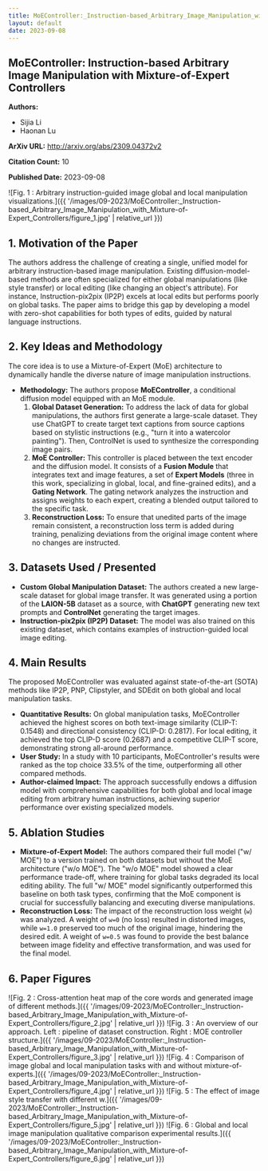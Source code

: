 ```yaml
---
title: MoEController:_Instruction-based_Arbitrary_Image_Manipulation_with_Mixture-of-Expert_Controllers
layout: default
date: 2023-09-08
---
```

## MoEController: Instruction-based Arbitrary Image Manipulation with Mixture-of-Expert Controllers
**Authors:**
- Sijia Li
- Haonan Lu

**ArXiv URL:** http://arxiv.org/abs/2309.04372v2

**Citation Count:** 10

**Published Date:** 2023-09-08

![Fig. 1 : Arbitrary instruction-guided image global and local manipulation visualizations.]({{ '/images/09-2023/MoEController:_Instruction-based_Arbitrary_Image_Manipulation_with_Mixture-of-Expert_Controllers/figure_1.jpg' | relative_url }})
## 1. Motivation of the Paper
The authors address the challenge of creating a single, unified model for arbitrary instruction-based image manipulation. Existing diffusion-model-based methods are often specialized for either global manipulations (like style transfer) or local editing (like changing an object's attribute). For instance, Instruction-pix2pix (IP2P) excels at local edits but performs poorly on global tasks. The paper aims to bridge this gap by developing a model with zero-shot capabilities for both types of edits, guided by natural language instructions.

## 2. Key Ideas and Methodology
The core idea is to use a Mixture-of-Expert (MoE) architecture to dynamically handle the diverse nature of image manipulation instructions.

- **Methodology:** The authors propose **MoEController**, a conditional diffusion model equipped with an MoE module.
    1.  **Global Dataset Generation:** To address the lack of data for global manipulations, the authors first generate a large-scale dataset. They use ChatGPT to create target text captions from source captions based on stylistic instructions (e.g., "turn it into a watercolor painting"). Then, ControlNet is used to synthesize the corresponding image pairs.
    2.  **MoE Controller:** This controller is placed between the text encoder and the diffusion model. It consists of a **Fusion Module** that integrates text and image features, a set of **Expert Models** (three in this work, specializing in global, local, and fine-grained edits), and a **Gating Network**. The gating network analyzes the instruction and assigns weights to each expert, creating a blended output tailored to the specific task.
    3.  **Reconstruction Loss:** To ensure that unedited parts of the image remain consistent, a reconstruction loss term is added during training, penalizing deviations from the original image content where no changes are instructed.

## 3. Datasets Used / Presented
- **Custom Global Manipulation Dataset:** The authors created a new large-scale dataset for global image transfer. It was generated using a portion of the **LAION-5B** dataset as a source, with **ChatGPT** generating new text prompts and **ControlNet** generating the target images.
- **Instruction-pix2pix (IP2P) Dataset:** The model was also trained on this existing dataset, which contains examples of instruction-guided local image editing.

## 4. Main Results
The proposed MoEController was evaluated against state-of-the-art (SOTA) methods like IP2P, PNP, Clipstyler, and SDEdit on both global and local manipulation tasks.

- **Quantitative Results:** On global manipulation tasks, MoEController achieved the highest scores on both text-image similarity (CLIP-T: 0.1548) and directional consistency (CLIP-D: 0.2817). For local editing, it achieved the top CLIP-D score (0.2687) and a competitive CLIP-T score, demonstrating strong all-around performance.
- **User Study:** In a study with 10 participants, MoEController's results were ranked as the top choice 33.5% of the time, outperforming all other compared methods.
- **Author-claimed Impact:** The approach successfully endows a diffusion model with comprehensive capabilities for both global and local image editing from arbitrary human instructions, achieving superior performance over existing specialized models.

## 5. Ablation Studies
- **Mixture-of-Expert Model:** The authors compared their full model ("w/ MOE") to a version trained on both datasets but without the MoE architecture ("w/o MOE"). The "w/o MOE" model showed a clear performance trade-off, where training for global tasks degraded its local editing ability. The full "w/ MOE" model significantly outperformed this baseline on both task types, confirming that the MoE component is crucial for successfully balancing and executing diverse manipulations.
- **Reconstruction Loss:** The impact of the reconstruction loss weight (`w`) was analyzed. A weight of `w=0` (no loss) resulted in distorted images, while `w=1.0` preserved too much of the original image, hindering the desired edit. A weight of `w=0.5` was found to provide the best balance between image fidelity and effective transformation, and was used for the final model.

## 6. Paper Figures
![Fig. 2 : Cross-attention heat map of the core words and generated image of different methods.]({{ '/images/09-2023/MoEController:_Instruction-based_Arbitrary_Image_Manipulation_with_Mixture-of-Expert_Controllers/figure_2.jpg' | relative_url }})
![Fig. 3 : An overview of our approach. Left : pipeline of dataset construction. Right : MOE controller structure.]({{ '/images/09-2023/MoEController:_Instruction-based_Arbitrary_Image_Manipulation_with_Mixture-of-Expert_Controllers/figure_3.jpg' | relative_url }})
![Fig. 4 : Comparison of image global and local manipulation tasks with and without mixture-of-experts.]({{ '/images/09-2023/MoEController:_Instruction-based_Arbitrary_Image_Manipulation_with_Mixture-of-Expert_Controllers/figure_4.jpg' | relative_url }})
![Fig. 5 : The effect of image style transfer with different w.]({{ '/images/09-2023/MoEController:_Instruction-based_Arbitrary_Image_Manipulation_with_Mixture-of-Expert_Controllers/figure_5.jpg' | relative_url }})
![Fig. 6 : Global and local image manipulation qualitative comparison experimental results.]({{ '/images/09-2023/MoEController:_Instruction-based_Arbitrary_Image_Manipulation_with_Mixture-of-Expert_Controllers/figure_6.jpg' | relative_url }})
